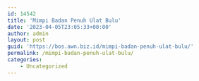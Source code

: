 ```yaml
---
id: 14542
title: 'Mimpi Badan Penuh Ulat Bulu'
date: '2023-04-05T23:05:33+00:00'
author: admin
layout: post
guid: 'https://bos.awn.biz.id/mimpi-badan-penuh-ulat-bulu/'
permalink: /mimpi-badan-penuh-ulat-bulu/
categories:
    - Uncategorized
---
```


